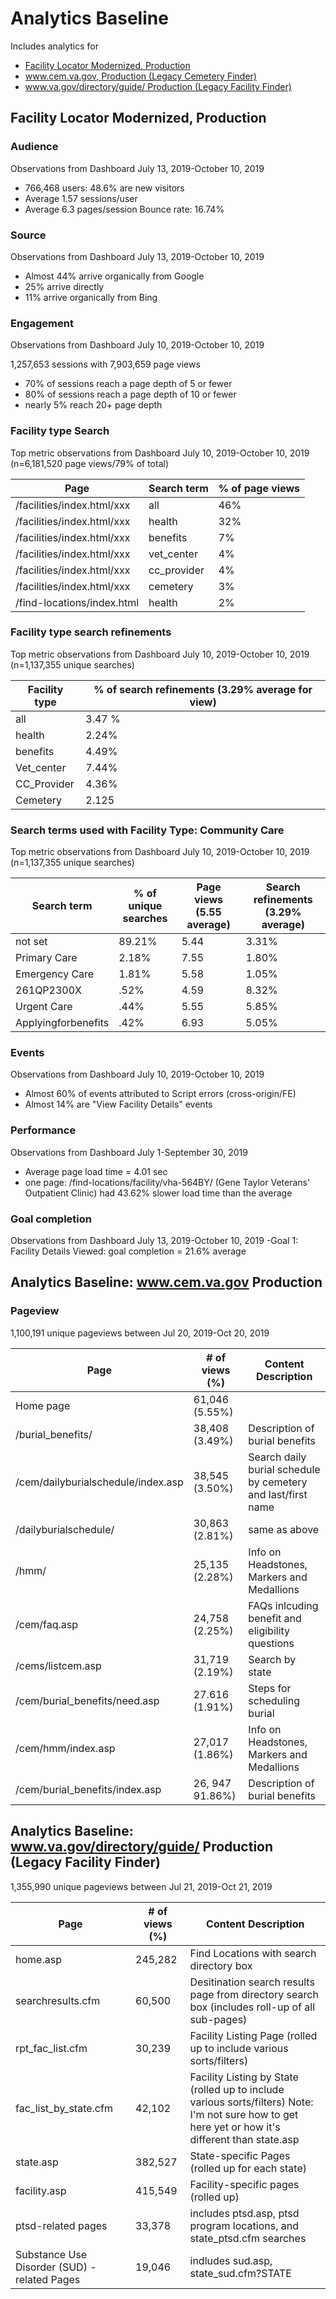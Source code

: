 # Analytics Baseline
Includes analytics for 
- [Facility Locator Modernized, Production](https://github.com/department-of-veterans-affairs/va.gov-team/blob/master/products/facilities/facility-locator/research/discovery-sprints/analytics-baseline.md#facility-locator-modernized-production)
- [www.cem.va.gov, Production (Legacy Cemetery Finder)](https://github.com/department-of-veterans-affairs/va.gov-team/blob/master/products/facilities/facility-locator/research/discovery-sprints/analytics-baseline.md#analytics-baseline-wwwcemvagov-production)
- [www.va.gov/directory/guide/ Production (Legacy Facility Finder)](https://github.com/department-of-veterans-affairs/va.gov-team/blob/master/products/facilities/facility-locator/research/discovery-sprints/analytics-baseline.md#analytics-baseline-wwwvagovdirectoryguide-production-legacy-facility-finder)


## Facility Locator Modernized, Production

### Audience
Observations from Dashboard July 13, 2019-October 10, 2019
- 766,468 users: 48.6% are new visitors
- Average 1.57 sessions/user
- Average 6.3 pages/session
Bounce rate: 16.74%

### Source
Observations from Dashboard July 13, 2019-October 10, 2019
- Almost 44% arrive organically from Google
- 25% arrive directly 
- 11% arrive organically from Bing

### Engagement
Observations from Dashboard July 10, 2019-October 10, 2019 

1,257,653 sessions with 7,903,659 page views
- 70% of sessions reach a page depth of 5 or fewer
- 80% of sessions reach a page depth of 10 or fewer
- nearly 5% reach 20+ page depth

### Facility type Search
Top metric observations from Dashboard July 10, 2019-October 10, 2019 (n=6,181,520 page views/79% of total)

| Page | Search term | % of page views |
| ---| ---| ---|
| /facilities/index.html/xxx | all | 46% |
| /facilities/index.html/xxx | health | 32% |
| /facilities/index.html/xxx | benefits | 7% |
| /facilities/index.html/xxx | vet_center | 4% |
| /facilities/index.html/xxx | cc_provider | 4% |
| /facilities/index.html/xxx | cemetery | 3% |
| /find-locations/index.html | health |2% |

### Facility type search refinements
Top metric observations from Dashboard July 10, 2019-October 10, 2019 (n=1,137,355 unique searches)

| Facility type | % of search refinements (3.29% average for view) |
| ---| ---| 
| all| 3.47 %| 
| health | 2.24% |
| benefits | 4.49% |
| Vet_center | 7.44% |
| CC_Provider | 4.36% |
| Cemetery | 2.125 |

### Search terms used with Facility Type: Community Care
Top metric observations from Dashboard July 10, 2019-October 10, 2019 (n=1,137,355 unique searches)

| Search term | % of unique searches | Page views (5.55 average) | Search refinements (3.29% average) |
| ---| ---| ---| --- |
| not set | 89.21% | 5.44 | 3.31% |
| Primary Care | 2.18% | 7.55 | 1.80% |
| Emergency Care | 1.81% | 5.58 | 1.05% |
| 261QP2300X | .52% | 4.59 | 8.32%|
| Urgent Care | .44% | 5.55 | 5.85% |
| Applyingforbenefits | .42% | 6.93 | 5.05%|

### Events
Observations from Dashboard July 10, 2019-October 10, 2019
- Almost 60% of events attributed to Script errors (cross-origin/FE)
- Almost 14% are "View Facility Details" events

### Performance
Observations from Dashboard July 1-September 30, 2019
- Average page load time = 4.01 sec 
- one page: /find-locations/facility/vha-564BY/ (Gene Taylor Veterans' Outpatient Clinic) had 43.62% slower load time than the average

### Goal completion
Observations from Dashboard July 13, 2019-October 10, 2019
-Goal 1: Facility Details Viewed: goal completion = 21.6% average

## Analytics Baseline: www.cem.va.gov Production

### Pageview
1,100,191 unique pageviews between Jul 20, 2019-Oct 20, 2019

| Page | # of views (%) | Content Description |
|---| --- | ---|
| Home page | 61,046 (5.55%) ||
| /burial_benefits/ | 38,408 (3.49%) | Description of burial benefits |
| /cem/dailyburialschedule/index.asp | 38,545 (3.50%) | Search daily burial schedule by cemetery and last/first name |
| /dailyburialschedule/ | 30,863 (2.81%) | same as above |
| /hmm/ | 25,135 (2.28%) | Info on Headstones, Markers and Medallions |
| /cem/faq.asp | 24,758 (2.25%) | FAQs inlcuding benefit and eligibility questions |
| /cems/listcem.asp | 31,719 (2.19%) | Search by state |
| /cem/burial_benefits/need.asp | 27.616 (1.91%) | Steps for scheduling burial | 
| /cem/hmm/index.asp | 27,017 (1.86%) | Info on Headstones, Markers and Medallions |
| /cem/burial_benefits/index.asp | 26, 947 91.86%) | Description of burial benefits |

## Analytics Baseline: www.va.gov/directory/guide/ Production (Legacy Facility Finder)
1,355,990 unique pageviews between Jul 21, 2019-Oct 21, 2019

| Page | # of views (%) | Content Description | 
|---| ---| ---|
| home.asp | 245,282 | Find Locations with search directory box |
| searchresults.cfm | 60,500 | Desitination search results page from directory search box (includes roll-up of all sub-pages)  |
| rpt_fac_list.cfm | 30,239 | Facility Listing Page (rolled up to include various sorts/filters) |
| fac_list_by_state.cfm | 42,102 | Facility Listing by State (rolled up to include various sorts/filters) Note: I'm not sure how to get here yet or how it's different than state.asp|
| state.asp | 382,527 | State-specific Pages (rolled up for each state) |
| facility.asp | 415,549 | Facility-specific pages (rolled up) |
| ptsd-related pages | 33,378 | includes ptsd.asp, ptsd program locations, and state_ptsd.cfm searches |
| Substance Use Disorder (SUD) -related Pages | 19,046 | indludes sud.asp, state_sud.cfm?STATE |
